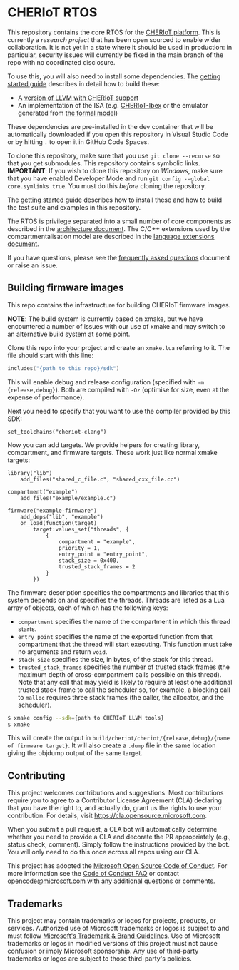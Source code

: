 CHERIoT RTOS
============

This repository contains the core RTOS for the [CHERIoT platform](https://aka.ms/cheriot-tech-report).
This is currently a *research project* that has been open sourced to enable wider collaboration.
It is not yet in a state where it should be used in production: in particular, security issues will currently be fixed in the main branch of the repo with no coordinated disclosure.

To use this, you will also need to install some dependencies.
The [getting started guide](docs/GettingStarted.md) describes in detail how to build these:

 - A [version of LLVM with CHERIoT support](https://github.com/CHERIoT-Platform/llvm-project/tree/cheriot)
 - An implementation of the ISA (e.g. [CHERIoT-Ibex](https://github.com/Microsoft/cheriot-ibex) or the emulator generated from [the formal model](https://github.com/Microsoft/cheriot-sail))

These dependencies are pre-installed in the dev container that will be automatically downloaded if you open this repository in Visual Studio Code or by hitting `.` to open it in GitHub Code Spaces.

To clone this repository, make sure that you use `git clone --recurse` so that you get submodules.
This repository contains symbolic links.
**IMPORTANT**: If you wish to clone this repository on *Windows*, make sure that you have enabled Developer Mode and run `git config --global core.symlinks true`.
You must do this *before* cloning the repository.

The [getting started guide](docs/GettingStarted.md) describes how to install these and how to build the test suite and examples in this repository.

The RTOS is privilege separated into a small number of core components as described in the [architecture document](docs/architecture.md).
The C/C++ extensions used by the compartmentalisation model are described in the [language extensions document](docs/LanguageExtensions.md).

If you have questions, please see the [frequently asked questions](docs/faq.md) document or raise an issue.


Building firmware images
------------------------

This repo contains the infrastructure for building CHERIoT firmware images.

**NOTE**: The build system is currently based on xmake, but we have encountered a number of issues with our use of xmake and may switch to an alternative build system at some point.

Clone this repo into your project and create an `xmake.lua` referring to it.
The file should start with this line:

```lua
includes("{path to this repo}/sdk")
```

This will enable debug and release configuration (specified with `-m {release,debug}`).
Both are compiled with `-Oz` (optimise for size, even at the expense of performance).

Next you need to specify that you want to use the compiler provided by this SDK:

```
set_toolchains("cheriot-clang")
```

Now you can add targets.
We provide helpers for creating library, compartment, and firmware targets.
These work just like normal xmake targets:

```
library("lib")
    add_files("shared_c_file.c", "shared_cxx_file.cc")

compartment("example")
    add_files("example/example.c")

firmware("example-firmware")
    add_deps("lib", "example")
    on_load(function(target)
        target:values_set("threads", {
            {
                compartment = "example",
                priority = 1,
                entry_point = "entry_point",
                stack_size = 0x400,
                trusted_stack_frames = 2
            }
        })
```

The firmware description specifies the compartments and libraries that this system depends on and specifies the threads.
Threads are listed as a Lua array of objects, each of which has the following keys:

 - `compartment` specifies the name of the compartment in which this thread starts.
 - `entry_point` specifies the name of the exported function from that compartment that the thread will start executing.
   This function must take no arguments and return `void`.
 - `stack_size` specifies the size, in bytes, of the stack for this thread.
 - `trusted_stack_frames` specifies the number of trusted stack frames (the maximum depth of cross-compartment calls possible on this thread).
   Note that any call that may yield is likely to require at least one additional trusted stack frame to call the scheduler so, for example, a blocking call to `malloc` requires three stack frames (the caller, the allocator, and the scheduler).

```sh
$ xmake config --sdk={path to CHERIoT LLVM tools}
$ xmake
```

This will create the output in `build/cheriot/cheriot/{release,debug}/{name of firmware target}`.
It will also create a `.dump` file in the same location giving the objdump output of the same target.

## Contributing

This project welcomes contributions and suggestions.  Most contributions require you to agree to a
Contributor License Agreement (CLA) declaring that you have the right to, and actually do, grant us
the rights to use your contribution. For details, visit https://cla.opensource.microsoft.com.

When you submit a pull request, a CLA bot will automatically determine whether you need to provide
a CLA and decorate the PR appropriately (e.g., status check, comment). Simply follow the instructions
provided by the bot. You will only need to do this once across all repos using our CLA.

This project has adopted the [Microsoft Open Source Code of Conduct](https://opensource.microsoft.com/codeofconduct/).
For more information see the [Code of Conduct FAQ](https://opensource.microsoft.com/codeofconduct/faq/) or
contact [opencode@microsoft.com](mailto:opencode@microsoft.com) with any additional questions or comments.

## Trademarks

This project may contain trademarks or logos for projects, products, or services. Authorized use of Microsoft 
trademarks or logos is subject to and must follow 
[Microsoft's Trademark & Brand Guidelines](https://www.microsoft.com/en-us/legal/intellectualproperty/trademarks/usage/general).
Use of Microsoft trademarks or logos in modified versions of this project must not cause confusion or imply Microsoft sponsorship.
Any use of third-party trademarks or logos are subject to those third-party's policies.
